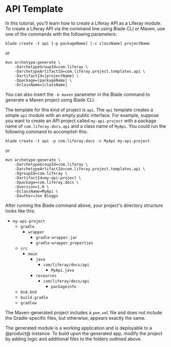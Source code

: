 # API Template [](id=api-template)

In this tutorial, you'll learn how to create a Liferay API as a Liferay module.
To create a Liferay API via the command line using Blade CLI or Maven, use one
of the commands with the following parameters:

    blade create -t api [-p packageName] [-c className] projectName

or

    mvn archetype:generate \
        -DarchetypeGroupId=com.liferay \
        -DarchetypeArtifactId=com.liferay.project.templates.api \
        -DartifactId=[projectName] \
        -Dpackage=[packageName] \
        -DclassName=[className]

You can also insert the `-b maven` parameter in the Blade command to generate a
Maven project using Blade CLI.

The template for this kind of project is `api`. The `api` template creates a
simple `api` module with an empty public interface. For example, suppose you
want to create an API project called `my-api-project` with a package name of
`com.liferay.docs.api` and a class name of `MyApi`. You could run the following
command to accomplish this:

    blade create -t api -p com.liferay.docs -c MyApi my-api-project

or

    mvn archetype:generate \
        -DarchetypeGroupId=com.liferay \
        -DarchetypeArtifactId=com.liferay.project.templates.api \
        -DgroupId=com.liferay \
        -DartifactId=my-api-project \
        -Dpackage=com.liferay.docs \
        -Dversion=1.0 \
        -DclassName=MyApi \
        -Dauthor=Joe Bloggs

After running the Blade command above, your project's directory structure looks
like this:

- `my-api-project`
    - `gradle`
        - `wrapper`
            - `gradle-wrapper.jar`
            - `gradle-wrapper.properties`
    - `src`
        - `main`
            - `java`
                - `com/liferay/docs/api`
                    - `MyApi.java`
            - `resources`
                - `com/liferay/docs/api`
                    - `packageinfo`
    - `bnd.bnd`
    - `build.gradle`
    - `gradlew`

The Maven-generated project includes a `pom.xml` file and does not include the
Gradle-specific files, but otherwise, appears exactly the same.

The generated module is a working application and is deployable to a @product@
instance. To build upon the generated app, modify the project by adding logic
and additional files to the folders outlined above.
